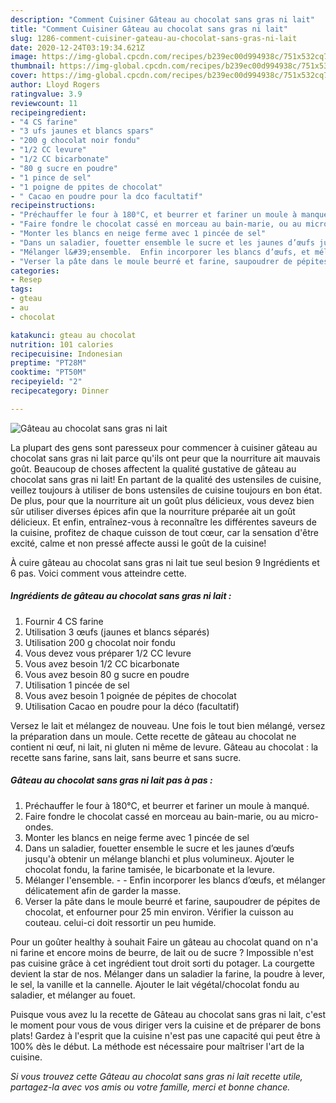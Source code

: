 ```yaml
---
description: "Comment Cuisiner Gâteau au chocolat sans gras ni lait"
title: "Comment Cuisiner Gâteau au chocolat sans gras ni lait"
slug: 1286-comment-cuisiner-gateau-au-chocolat-sans-gras-ni-lait
date: 2020-12-24T03:19:34.621Z
image: https://img-global.cpcdn.com/recipes/b239ec00d994938c/751x532cq70/gateau-au-chocolat-sans-gras-ni-lait-photo-principale-de-la-recette.jpg
thumbnail: https://img-global.cpcdn.com/recipes/b239ec00d994938c/751x532cq70/gateau-au-chocolat-sans-gras-ni-lait-photo-principale-de-la-recette.jpg
cover: https://img-global.cpcdn.com/recipes/b239ec00d994938c/751x532cq70/gateau-au-chocolat-sans-gras-ni-lait-photo-principale-de-la-recette.jpg
author: Lloyd Rogers
ratingvalue: 3.9
reviewcount: 11
recipeingredient:
- "4 CS farine"
- "3 ufs jaunes et blancs spars"
- "200 g chocolat noir fondu"
- "1/2 CC levure"
- "1/2 CC bicarbonate"
- "80 g sucre en poudre"
- "1 pince de sel"
- "1 poigne de ppites de chocolat"
- " Cacao en poudre pour la dco facultatif"
recipeinstructions:
- "Préchauffer le four à 180°C, et beurrer et fariner un moule à manqué."
- "Faire fondre le chocolat cassé en morceau au bain-marie, ou au micro-ondes."
- "Monter les blancs en neige ferme avec 1 pincée de sel"
- "Dans un saladier, fouetter ensemble le sucre et les jaunes d’œufs jusqu&#39;à obtenir un mélange blanchi et plus volumineux. Ajouter le chocolat fondu, la farine tamisée, le bicarbonate et la levure."
- "Mélanger l&#39;ensemble.  Enfin incorporer les blancs d’œufs, et mélanger délicatement afin de garder la masse."
- "Verser la pâte dans le moule beurré et farine, saupoudrer de pépites de chocolat, et enfourner pour 25 min environ. Vérifier la cuisson au couteau. celui-ci doit ressortir un peu humide."
categories:
- Resep
tags:
- gteau
- au
- chocolat

katakunci: gteau au chocolat 
nutrition: 101 calories
recipecuisine: Indonesian
preptime: "PT28M"
cooktime: "PT50M"
recipeyield: "2"
recipecategory: Dinner

---
```



![Gâteau au chocolat sans gras ni lait](https://img-global.cpcdn.com/recipes/b239ec00d994938c/751x532cq70/gateau-au-chocolat-sans-gras-ni-lait-photo-principale-de-la-recette.jpg)

La plupart des gens sont paresseux pour commencer à cuisiner gâteau au chocolat sans gras ni lait parce qu'ils ont peur que la nourriture ait mauvais goût. Beaucoup de choses affectent la qualité gustative de gâteau au chocolat sans gras ni lait! En partant de la qualité des ustensiles de cuisine, veillez toujours à utiliser de bons ustensiles de cuisine toujours en bon état. De plus, pour que la nourriture ait un goût plus délicieux, vous devez bien sûr utiliser diverses épices afin que la nourriture préparée ait un goût délicieux. Et enfin, entraînez-vous à reconnaître les différentes saveurs de la cuisine, profitez de chaque cuisson de tout cœur, car la sensation d'être excité, calme et non pressé affecte aussi le goût de la cuisine!

<!--inarticleads1-->

À cuire gâteau au chocolat sans gras ni lait tue seul besion 9 Ingrédients et 6 pas. Voici comment vous atteindre cette.

##### Ingrédients de gâteau au chocolat sans gras ni lait :

1. Fournir 4 CS farine
1. Utilisation 3 œufs (jaunes et blancs séparés)
1. Utilisation 200 g chocolat noir fondu
1. Vous devez vous préparer 1/2 CC levure
1. Vous avez besoin 1/2 CC bicarbonate
1. Vous avez besoin 80 g sucre en poudre
1. Utilisation 1 pincée de sel
1. Vous avez besoin 1 poignée de pépites de chocolat
1. Utilisation  Cacao en poudre pour la déco (facultatif)


Versez le lait et mélangez de nouveau. Une fois le tout bien mélangé, versez la préparation dans un moule. Cette recette de gâteau au chocolat ne contient ni œuf, ni lait, ni gluten ni même de levure. Gâteau au chocolat : la recette sans farine, sans lait, sans beurre et sans sucre. 

<!--inarticleads2-->

##### Gâteau au chocolat sans gras ni lait pas à pas :

1. Préchauffer le four à 180°C, et beurrer et fariner un moule à manqué.
1. Faire fondre le chocolat cassé en morceau au bain-marie, ou au micro-ondes.
1. Monter les blancs en neige ferme avec 1 pincée de sel
1. Dans un saladier, fouetter ensemble le sucre et les jaunes d’œufs jusqu&#39;à obtenir un mélange blanchi et plus volumineux. Ajouter le chocolat fondu, la farine tamisée, le bicarbonate et la levure.
1. Mélanger l&#39;ensemble. -  - Enfin incorporer les blancs d’œufs, et mélanger délicatement afin de garder la masse.
1. Verser la pâte dans le moule beurré et farine, saupoudrer de pépites de chocolat, et enfourner pour 25 min environ. Vérifier la cuisson au couteau. celui-ci doit ressortir un peu humide.


Pour un goûter healthy à souhait Faire un gâteau au chocolat quand on n&#39;a ni farine et encore moins de beurre, de lait ou de sucre ? Impossible n&#39;est pas cuisine grâce à cet ingrédient tout droit sorti du potager. La courgette devient la star de nos. Mélanger dans un saladier la farine, la poudre à lever, le sel, la vanille et la cannelle. Ajouter le lait végétal/chocolat fondu au saladier, et mélanger au fouet. 

<!--inarticleads1-->

<p>
Puisque vous avez lu la recette de Gâteau au chocolat sans gras ni lait, c'est le moment pour vous de vous diriger vers la cuisine et de préparer de bons plats! Gardez à l'esprit que la cuisine n'est pas une capacité qui peut être à 100% dès le début. La méthode est nécessaire pour maîtriser l'art de la cuisine.
</p>

<p>
<i>Si vous trouvez cette Gâteau au chocolat sans gras ni lait recette utile, partagez-la avec vos amis ou votre famille, merci et bonne chance.</i>
</p>
